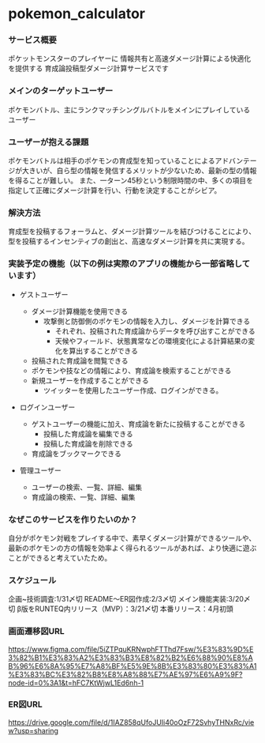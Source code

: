 # pokemon_calculator

### サービス概要
ポケットモンスターのプレイヤーに
情報共有と高速ダメージ計算による快適化を提供する
育成論投稿型ダメージ計算サービスです

### メインのターゲットユーザー
ポケモンバトル、主にランクマッチシングルバトルをメインにプレイしているユーザー

### ユーザーが抱える課題
ポケモンバトルは相手のポケモンの育成型を知っていることによるアドバンテージが大きいが、自ら型の情報を発信するメリットが少ないため、最新の型の情報を得ることが難しい。
また、一ターン45秒という制限時間の中、多くの項目を指定して正確にダメージ計算を行い、行動を決定することがシビア。

### 解決方法
育成型を投稿するフォーラムと、ダメージ計算ツールを結びつけることにより、型を投稿するインセンティブの創出と、高速なダメージ計算を共に実現する。


### 実装予定の機能（以下の例は実際のアプリの機能から一部省略しています）
- ゲストユーザー
  - ダメージ計算機能を使用できる
    - 攻撃側と防御側のポケモンの情報を入力し、ダメージを計算できる
      - それぞれ、投稿された育成論からデータを呼び出すことができる
      - 天候やフィールド、状態異常などの環境変化による計算結果の変化を算出することができる
  - 投稿された育成論を閲覧できる
  - ポケモンや技などの情報により、育成論を検索することができる
  - 新規ユーザーを作成することができる
    - ツイッターを使用したユーザー作成、ログインができる。
  
- ログインユーザー
  - ゲストユーザーの機能に加え、育成論を新たに投稿することができる
    - 投稿した育成論を編集できる
    - 投稿した育成論を削除できる
  - 育成論をブックマークできる

- 管理ユーザー
  - ユーザーの検索、一覧、詳細、編集
  - 育成論の検索、一覧、詳細、編集

### なぜこのサービスを作りたいのか？
自分がポケモン対戦をプレイする中で、素早くダメージ計算ができるツールや、最新のポケモンの方の情報を効率よく得られるツールがあれば、より快適に遊ぶことができると考えていたため。

### スケジュール
企画~技術調査:1/31〆切
README〜ER図作成:2/3〆切
メイン機能実装:3/20〆切
β版をRUNTEQ内リリース（MVP）：3/21〆切
本番リリース：4月初頭

### 画面遷移図URL
https://www.figma.com/file/5iZTPquKRNwphFTThd7Fsw/%E3%83%9D%E3%82%B1%E3%83%A2%E3%83%B3%E8%82%B2%E6%88%90%E8%AB%96%E6%8A%95%E7%A8%BF%E5%9E%8B%E3%83%80%E3%83%A1%E3%83%BC%E3%82%B8%E8%A8%88%E7%AE%97%E6%A9%9F?node-id=0%3A1&t=hFC7KtWjwL1Ed6nh-1

### ER図URL
https://drive.google.com/file/d/1IAZ858qUfoJUIi40oOzF72SvhyTHNxRc/view?usp=sharing
